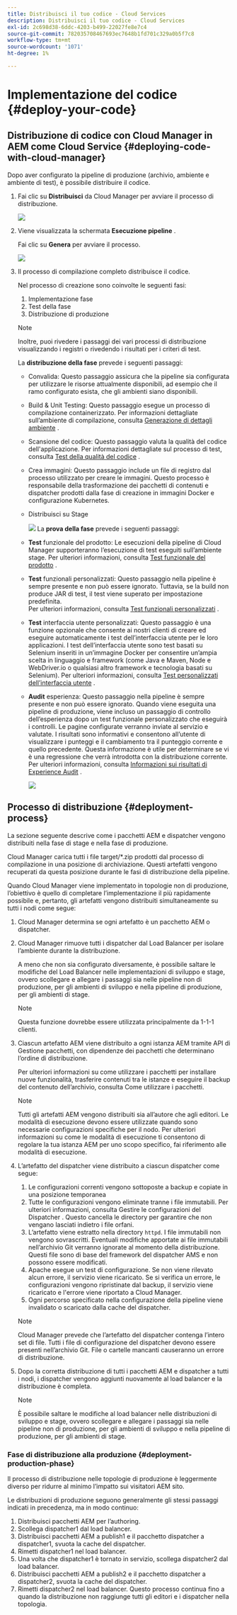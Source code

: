 ```yaml
---
title: Distribuisci il tuo codice - Cloud Services
description: Distribuisci il tuo codice - Cloud Services
exl-id: 2c698d38-6ddc-4203-b499-22027fe8e7c4
source-git-commit: 782035708467693ec7648b1fd701c329a0b5f7c8
workflow-type: tm+mt
source-wordcount: '1071'
ht-degree: 1%

---
```


# Implementazione del codice {#deploy-your-code}

## Distribuzione di codice con Cloud Manager in AEM come Cloud Service {#deploying-code-with-cloud-manager}

Dopo aver configurato la pipeline di produzione (archivio, ambiente e ambiente di test), è possibile distribuire il codice.

1. Fai clic su **Distribuisci** da Cloud Manager per avviare il processo di distribuzione.

   ![](assets/deploy-code1.png)


1. Viene visualizzata la schermata **Esecuzione pipeline** .

   Fai clic su **Genera** per avviare il processo.

   ![](assets/deploy-code2.png)

1. Il processo di compilazione completo distribuisce il codice.

   Nel processo di creazione sono coinvolte le seguenti fasi:

   1. Implementazione fase
   1. Test della fase
   1. Distribuzione di produzione

   >[!NOTE]
   >
   >Inoltre, puoi rivedere i passaggi dei vari processi di distribuzione visualizzando i registri o rivedendo i risultati per i criteri di test.

   La **distribuzione della fase** prevede i seguenti passaggi:

   * Convalida: Questo passaggio assicura che la pipeline sia configurata per utilizzare le risorse attualmente disponibili, ad esempio che il ramo configurato esista, che gli ambienti siano disponibili.
   * Build &amp; Unit Testing: Questo passaggio esegue un processo di compilazione containerizzato. Per informazioni dettagliate sull’ambiente di compilazione, consulta [Generazione di dettagli ambiente](/help/onboarding/getting-access-to-aem-in-cloud/build-environment-details.md) .
   * Scansione del codice: Questo passaggio valuta la qualità del codice dell&#39;applicazione. Per informazioni dettagliate sul processo di test, consulta [Test della qualità del codice](/help/implementing/cloud-manager/code-quality-testing.md) .
   * Crea immagini: Questo passaggio include un file di registro dal processo utilizzato per creare le immagini. Questo processo è responsabile della trasformazione dei pacchetti di contenuti e dispatcher prodotti dalla fase di creazione in immagini Docker e configurazione Kubernetes.
   * Distribuisci su Stage

      ![](assets/stage-deployment.png)
   La **prova della fase** prevede i seguenti passaggi:

   * **Test** funzionale del prodotto: Le esecuzioni della pipeline di Cloud Manager supporteranno l’esecuzione di test eseguiti sull’ambiente stage.
Per ulteriori informazioni, consulta [Test funzionale del prodotto](/help/implementing/cloud-manager/functional-testing.md#product-functional-testing) .

   * **Test** funzionali personalizzati: Questo passaggio nella pipeline è sempre presente e non può essere ignorato. Tuttavia, se la build non produce JAR di test, il test viene superato per impostazione predefinita.\
      Per ulteriori informazioni, consulta [Test funzionali personalizzati](/help/implementing/cloud-manager/functional-testing.md#custom-functional-testing) .

   * **Test** interfaccia utente personalizzati: Questo passaggio è una funzione opzionale che consente ai nostri clienti di creare ed eseguire automaticamente i test dell’interfaccia utente per le loro applicazioni. I test dell’interfaccia utente sono test basati su Selenium inseriti in un’immagine Docker per consentire un’ampia scelta in linguaggio e framework (come Java e Maven, Node e WebDriver.io o qualsiasi altro framework e tecnologia basati su Selenium).
Per ulteriori informazioni, consulta [Test personalizzati dell’interfaccia utente](https://experienceleague.adobe.com/docs/experience-manager-cloud-service/implementing/using-cloud-manager/test-results/functional-testing.html?lang=en#custom-ui-testing) .


   * **Audit** esperienza: Questo passaggio nella pipeline è sempre presente e non può essere ignorato. Quando viene eseguita una pipeline di produzione, viene incluso un passaggio di controllo dell’esperienza dopo un test funzionale personalizzato che eseguirà i controlli. Le pagine configurate verranno inviate al servizio e valutate. I risultati sono informativi e consentono all’utente di visualizzare i punteggi e il cambiamento tra il punteggio corrente e quello precedente. Questa informazione è utile per determinare se vi è una regressione che verrà introdotta con la distribuzione corrente.
Per ulteriori informazioni, consulta [Informazioni sui risultati di Experience Audit](/help/implementing/cloud-manager/experience-audit-testing.md) .

      ![](assets/stage-testing.png)





## Processo di distribuzione {#deployment-process}

La sezione seguente descrive come i pacchetti AEM e dispatcher vengono distribuiti nella fase di stage e nella fase di produzione.

Cloud Manager carica tutti i file target/*.zip prodotti dal processo di compilazione in una posizione di archiviazione.  Questi artefatti vengono recuperati da questa posizione durante le fasi di distribuzione della pipeline.

Quando Cloud Manager viene implementato in topologie non di produzione, l’obiettivo è quello di completare l’implementazione il più rapidamente possibile e, pertanto, gli artefatti vengono distribuiti simultaneamente su tutti i nodi come segue:

1. Cloud Manager determina se ogni artefatto è un pacchetto AEM o dispatcher.
1. Cloud Manager rimuove tutti i dispatcher dal Load Balancer per isolare l’ambiente durante la distribuzione.

   A meno che non sia configurato diversamente, è possibile saltare le modifiche del Load Balancer nelle implementazioni di sviluppo e stage, ovvero scollegare e allegare i passaggi sia nelle pipeline non di produzione, per gli ambienti di sviluppo e nella pipeline di produzione, per gli ambienti di stage.

   >[!NOTE]
   >
   >Questa funzione dovrebbe essere utilizzata principalmente da 1-1-1 clienti.

1. Ciascun artefatto AEM viene distribuito a ogni istanza AEM tramite API di Gestione pacchetti, con dipendenze dei pacchetti che determinano l’ordine di distribuzione.

   Per ulteriori informazioni su come utilizzare i pacchetti per installare nuove funzionalità, trasferire contenuti tra le istanze e eseguire il backup del contenuto dell’archivio, consulta Come utilizzare i pacchetti.

   >[!NOTE]
   >
   >Tutti gli artefatti AEM vengono distribuiti sia all’autore che agli editori. Le modalità di esecuzione devono essere utilizzate quando sono necessarie configurazioni specifiche per il nodo. Per ulteriori informazioni su come le modalità di esecuzione ti consentono di regolare la tua istanza AEM per uno scopo specifico, fai riferimento alle modalità di esecuzione.

1. L’artefatto del dispatcher viene distribuito a ciascun dispatcher come segue:

   1. Le configurazioni correnti vengono sottoposte a backup e copiate in una posizione temporanea
   1. Tutte le configurazioni vengono eliminate tranne i file immutabili. Per ulteriori informazioni, consulta Gestire le configurazioni del Dispatcher . Questo cancella le directory per garantire che non vengano lasciati indietro i file orfani.
   1. L’artefatto viene estratto nella directory `httpd`.  I file immutabili non vengono sovrascritti. Eventuali modifiche apportate ai file immutabili nell’archivio Git verranno ignorate al momento della distribuzione.  Questi file sono di base del framework del dispatcher AMS e non possono essere modificati.
   1. Apache esegue un test di configurazione. Se non viene rilevato alcun errore, il servizio viene ricaricato. Se si verifica un errore, le configurazioni vengono ripristinate dal backup, il servizio viene ricaricato e l&#39;errore viene riportato a Cloud Manager.
   1. Ogni percorso specificato nella configurazione della pipeline viene invalidato o scaricato dalla cache del dispatcher.

   >[!NOTE]
   >
   >Cloud Manager prevede che l’artefatto del dispatcher contenga l’intero set di file.  Tutti i file di configurazione del dispatcher devono essere presenti nell’archivio Git. File o cartelle mancanti causeranno un errore di distribuzione.

1. Dopo la corretta distribuzione di tutti i pacchetti AEM e dispatcher a tutti i nodi, i dispatcher vengono aggiunti nuovamente al load balancer e la distribuzione è completa.

   >[!NOTE]
   >
   >È possibile saltare le modifiche al load balancer nelle distribuzioni di sviluppo e stage, ovvero scollegare e allegare i passaggi sia nelle pipeline non di produzione, per gli ambienti di sviluppo e nella pipeline di produzione, per gli ambienti di stage.

### Fase di distribuzione alla produzione {#deployment-production-phase}

Il processo di distribuzione nelle topologie di produzione è leggermente diverso per ridurre al minimo l’impatto sui visitatori AEM sito.

Le distribuzioni di produzione seguono generalmente gli stessi passaggi indicati in precedenza, ma in modo continuo:

1. Distribuisci pacchetti AEM per l’authoring.
1. Scollega dispatcher1 dal load balancer.
1. Distribuisci pacchetti AEM a publish1 e il pacchetto dispatcher a dispatcher1, svuota la cache del dispatcher.
1. Rimetti dispatcher1 nel load balancer.
1. Una volta che dispatcher1 è tornato in servizio, scollega dispatcher2 dal load balancer.
1. Distribuisci pacchetti AEM a publish2 e il pacchetto dispatcher a dispatcher2, svuota la cache del dispatcher.
1. Rimetti dispatcher2 nel load balancer.
Questo processo continua fino a quando la distribuzione non raggiunge tutti gli editori e i dispatcher nella topologia.
